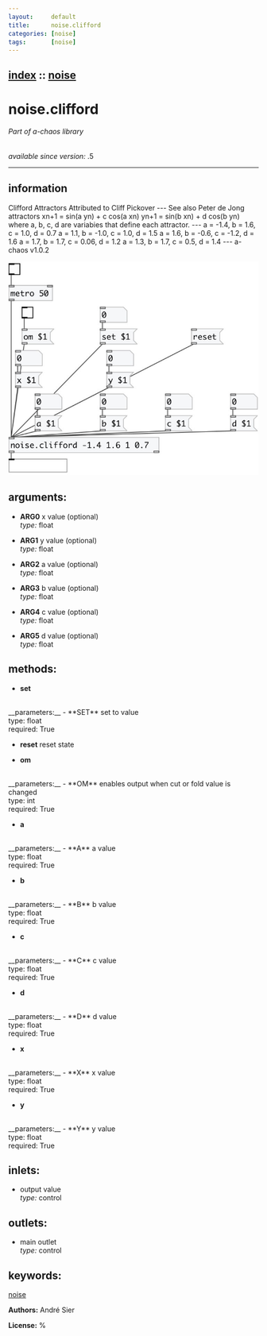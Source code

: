```yaml
---
layout:     default
title:      noise.clifford
categories: [noise]
tags:       [noise]
---
```

[index](index.html) :: [noise](category_noise.html)
---

# noise.clifford

###### Part of a-chaos library

*available since version:* .5

---


## information
Clifford Attractors Attributed to Cliff Pickover --- See also Peter de Jong attractors xn+1 = sin(a yn) + c cos(a xn) yn+1 = sin(b xn) + d cos(b yn) where a, b, c, d are variabies that define each attractor. --- a = -1.4, b = 1.6, c = 1.0, d = 0.7 a = 1.1, b = -1.0, c = 1.0, d = 1.5 a = 1.6, b = -0.6, c = -1.2, d = 1.6 a = 1.7, b = 1.7, c = 0.06, d = 1.2 a = 1.3, b = 1.7, c = 0.5, d = 1.4 --- a-chaos v1.0.2


[![example](../examples/img/noise.clifford.jpg)](../examples/pd/noise.clifford.pd)



## arguments:

* **ARG0**
x value (optional)<br>
_type:_ float<br>

* **ARG1**
y value (optional)<br>
_type:_ float<br>

* **ARG2**
a value (optional)<br>
_type:_ float<br>

* **ARG3**
b value (optional)<br>
_type:_ float<br>

* **ARG4**
c value (optional)<br>
_type:_ float<br>

* **ARG5**
d value (optional)<br>
_type:_ float<br>



## methods:

* **set**
<br>
  __parameters:__
  - **SET** set to value<br>
    type: float <br>
    required: True <br>

* **reset**
reset state<br>

* **om**
<br>
  __parameters:__
  - **OM** enables output when cut or fold value is changed<br>
    type: int <br>
    required: True <br>

* **a**
<br>
  __parameters:__
  - **A** a value<br>
    type: float <br>
    required: True <br>

* **b**
<br>
  __parameters:__
  - **B** b value<br>
    type: float <br>
    required: True <br>

* **c**
<br>
  __parameters:__
  - **C** c value<br>
    type: float <br>
    required: True <br>

* **d**
<br>
  __parameters:__
  - **D** d value<br>
    type: float <br>
    required: True <br>

* **x**
<br>
  __parameters:__
  - **X** x value<br>
    type: float <br>
    required: True <br>

* **y**
<br>
  __parameters:__
  - **Y** y value<br>
    type: float <br>
    required: True <br>






## inlets:

* output value<br>
_type:_ control



## outlets:

* main outlet<br>
_type:_ control



## keywords:

[noise](keywords/noise.html)






**Authors:** André Sier




**License:** %





